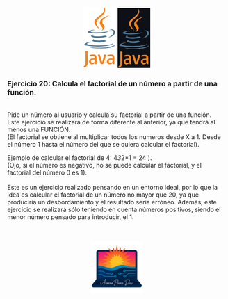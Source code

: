 <p align="center">
  <img src="https://raw.githubusercontent.com/APoves/Java/main/claro.png#gh-light-mode-only" alt="Logo modo claro" width="75">
  <img src="https://raw.githubusercontent.com/APoves/Java/main/oscuro.png#gh-dark-mode-only" alt="Logo modo oscuro" width="75">
</p>


### Ejercicio 20: Calcula el factorial de un número a partir de una función.
<br>
Pide un número al usuario y calcula su factorial a partir de una función.
<br>
Este ejercicio se realizará de forma diferente al anterior, ya que tendrá al menos una FUNCIÓN.
<br>
(El factorial se obtiene al multiplicar todos los numeros desde X a 1. Desde el número 1 hasta el número del que se quiera calcular el factorial).

Ejemplo de calcular el factorial de 4:  4*3*2*1 = 24 ).
<br>
(Ojo, si el número es negativo, no se puede calcular el factorial, y el factorial del número 0 es 1).
<br>
<br>
Este es un ejercicio realizado pensando en un entorno ideal, por lo que la idea es calcular el factorial de un número no mayor que 20, ya que produciría un desbordamiento y el resultado sería erróneo.
Además, este ejercicio se realizará sólo teniendo en cuenta números positivos, siendo el menor número pensado para introducir, el 1.
<br>
<br>
<br>


<p align="center">
<img src="https://github.com/APoves/APoves/blob/main/logo.png" alt="Mi Logo" width="120"/>
</p>

